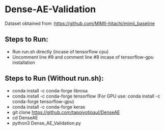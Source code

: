# Dense-AE-Validation
Dataset obtained from :https://github.com/MIMII-hitachi/mimii_baseline
## Steps to Run:
- Run run.sh directly (incase of tensorflow cpu)
- Uncomment line #9 and comment line #8 incase of tensorflow-gpu installation

## Steps to Run (Without run.sh):
- conda install -c conda-forge librosa
- conda install -c conda-forge tensorflow (For GPU use: conda install -c conda-forge tensorflow-gpu)
- conda install -c conda-forge keras
- git clone https://github.com/tapojyotipaul/DenseAE
- cd DenseAE
- python3 Dense_AE_Validation.py 
